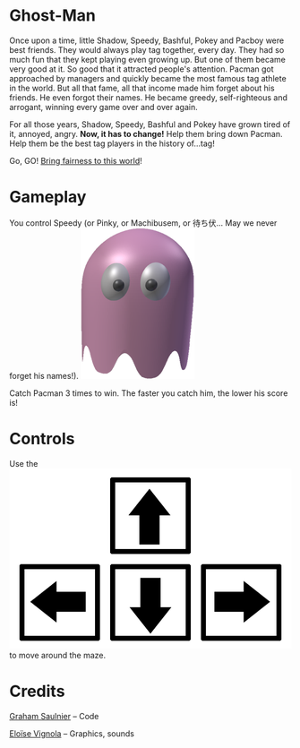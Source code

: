 # Ghost-Man

Once upon a time, little Shadow, Speedy, Bashful, Pokey and Pacboy were best friends. They would always play tag together, every day. They had so much fun that they kept playing even growing up. But one of them became very good at it. So good that it attracted people's attention. Pacman got approached by managers and quickly became the most famous tag athlete in the world. But all that fame, all that income made him forget about his friends. He even forgot their names. He became greedy, self-righteous and arrogant, winning every game over and over again. 

For all those years, Shadow, Speedy, Bashful and Pokey have grown tired of it, annoyed, angry. **Now, it has to change!** Help them bring down Pacman. Help them be the best tag players in the history of...tag!

Go, GO! [Bring fairness to this world](http://planteaustudios.github.io/game-off-2013)! 

# Gameplay

You control Speedy (or Pinky, or Machibusem, or 待ち伏… May we never forget his names!). ![alt text](https://github.com/PlanteauStudios/game-off-2013/blob/master/Speedy.png "Speedy")

Catch Pacman 3 times to win. The faster you catch him, the lower his score is!

# Controls

Use the ![alt text](https://github.com/PlanteauStudios/game-off-2013/blob/master/arrow%20keys.png "Arrow keys")  to move around the maze. 

# Credits

[Graham Saulnier](https://github.com/boumbles) – Code

[Eloïse Vignola](https://github.com/Erevu) – Graphics, sounds
